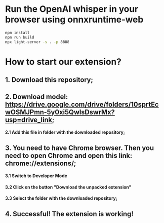 # Run the OpenAI whisper in your browser using onnxruntime-web

```sh
npm install
npm run build
npx light-server -s . -p 8888
```

# How to start our extension?
## 1. Download this repository;

## 2. Download model: https://drive.google.com/drive/folders/10sprtEcwOSMJPmn-5y0xi5QwlsDswrMx?usp=drive_link;
#### 2.1 Add this file in folder with the downloaded repository;

## 3. You need to have Chrome browser. Then you need to open Chrome and open this link: chrome://extensions/;
#### 3.1 Switch to Developer Mode
#### 3.2 Click on the button "Download the unpacked extension"
#### 3.3 Select the folder with the downloaded repository;

## 4. Successful! The extension is working!


